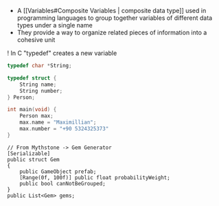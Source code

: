 - A [[Variables#Composite Variables | composite data type]] used in programming languages to group together variables of different data types under a single name
- They provide a way to organize related pieces of information into a cohesive unit

! In C "typedef" creates a new variable
```C
typedef char *String;
```

```C
typedef struct {
	String name;
	String number;
} Person;

int main(void) {
	Person max;
	max.name = "Maximillian";
	max.number = "+90 5324325373"
}
```

```CSharp
// From Mythstone -> Gem Generator
[Serializable]
public struct Gem
{
	public GameObject prefab;
	[Range(0f, 100f)] public float probabilityWeight;
	public bool canNotBeGrouped;
}
public List<Gem> gems;
```

